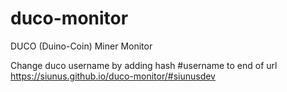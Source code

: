 # duco-monitor
DUCO (Duino-Coin) Miner Monitor

Change duco username by adding hash #username to end of url
https://siunus.github.io/duco-monitor/#siunusdev
